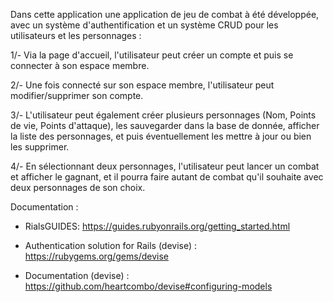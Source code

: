 Dans cette application une application de jeu de combat à été développée, avec un système d'authentification et un système CRUD pour les utilisateurs et les personnages :

1/- Via la page d'accueil, l'utilisateur peut créer un compte et puis se connecter à son espace membre.

2/- Une fois connecté sur son espace membre, l'utilisateur peut modifier/supprimer son compte.

3/- L'utilisateur peut également créer plusieurs personnages (Nom, Points de vie, Points d'attaque), les sauvegarder dans la base de donnée, afficher la liste des personnages, et puis éventuellement les mettre à jour ou bien les supprimer.

4/- En sélectionnant deux personnages, l'utilisateur peut lancer un combat et afficher le gagnant, et il pourra faire autant de combat qu'il souhaite avec deux personnages de son choix.

Documentation :

- RialsGUIDES: https://guides.rubyonrails.org/getting_started.html 

- Authentication solution for Rails (devise) : https://rubygems.org/gems/devise 

- Documentation (devise) : https://github.com/heartcombo/devise#configuring-models
